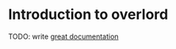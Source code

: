 # Introduction to overlord

TODO: write [great documentation](http://jacobian.org/writing/what-to-write/)

